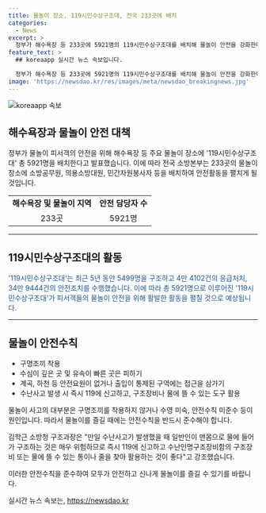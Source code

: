 ```yaml
---
title: 물놀이 장소, 119시민수상구조대, 전국 233곳에 배치
categories:
  - News
excerpt: >
  정부가 해수욕장 등 233곳에 5921명의 119시민수상구조대를 배치해 물놀이 안전을 강화한다. 또한, 소방공무원 등이 물놀이 장소를 순찰하고 구명조끼 무료 대여소를 운영하여 안전 수칙을 홍보하고 있다. 클릭해서 전문을 읽어보세요!
feature_text: >
  ## koreaapp 실시간 뉴스 속보입니다.

  정부가 해수욕장 등 233곳에 5921명의 119시민수상구조대를 배치해 물놀이 안전을 강화한다. 또한, 소방공무원 등이 물놀이 장소를 순찰하고 구명조끼 무료 대여소를 운영하여 안전 수칙을 홍보하고 있다. 클릭해서 전문을 읽어보세요!
image: 'https://newsdao.kr/res/images/meta/newsdao_breakingnews.jpg'
---
```


<p><img src="https://newsdao.kr/res/images/meta/newsdao_breakingnews.jpg" alt="koreaapp 속보" /></p>

<h2 data-ke-size="size26">해수욕장과 물놀이 안전 대책</h2>

<p>정부가 물놀이 피서객의 안전을 위해 해수욕장 등 주요 물놀이 장소에 '119시민수상구조대' 총 5921명을 배치한다고 발표했습니다. 이에 따라 전국 소방본부는 233곳의 물놀이 장소에 소방공무원, 의용소방대원, 민간자원봉사자 등을 배치하여 안전활동을 펼치게 될 것입니다.</p>

<table>
  <tr>
    <td style="text-align: center; height: 17px;"><b>해수욕장 및 물놀이 지역</b></td>
    <td style="text-align: center; height: 17px;"><b>안전 담당자 수</b></td>
  </tr>
  <tr>
    <td style="text-align: center; height: 17px;">233곳</td>
    <td style="text-align: center; height: 17px;">5921명</td>
  </tr>
</table>

<hr>

<h2 data-ke-size="size26">119시민수상구조대의 활동</h2>

<p><span style="color: #1a5490;">'119시민수상구조대'는 최근 5년 동안 5499명을 구조하고 4만 4102건의 응급처치, 34만 9444건의 안전조치를 수행했습니다. 이에 따라 총 5921명으로 이루어진 '119시민수상구조대'가 피서객들의 물놀이 안전을 위해 활발한 활동을 펼칠 것으로 예상됩니다. </span></p>

<hr>

<h2 data-ke-size="size26">물놀이 안전수칙</h2>

<ul>
  <li>구명조끼 착용</li>
  <li>수심이 깊은 곳 및 유속이 빠른 곳은 피하기</li>
  <li>계곡, 하천 등 안전요원이 없거나 출입이 통제된 구역에는 접근을 삼가기</li>
  <li>수난사고 발생 시 즉시 119에 신고하고, 구조장비나 물에 뜰 수 있는 도구 활용</li>
</ul>

<p>물놀이 사고의 대부분은 구명조끼를 착용하지 않거나 수영 미숙, 안전수칙 미준수 등이 원인입니다. 따라서 물놀이를 즐길 때에는 안전수칙을 반드시 준수해야 합니다. </p>

<p>김학근 소방청 구조과장은 "만일 수난사고가 발생했을 때 일반인이 맨몸으로 물에 들어가 구조하는 것은 매우 위험하므로 즉시 119에 신고하고 수난인명구조장비함의 구조장비 또는 물에 뜰 수 있는 통이나 줄을 찾아 활용하는 것이 좋다"고 강조했습니다.</p>

<p>이러한 안전수칙을 준수하여 모두가 안전하고 신나게 물놀이를 즐길 수 있기를 바랍니다.</p>
실시간 뉴스 속보는, <a href="https://newsdao.kr" rel="dofollow">https://newsdao.kr</a>



